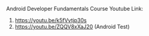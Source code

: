 Android Developer Fundamentals Course 
Youtube Link:
1. https://youtu.be/k5fVvtjp30s 
2. https://youtu.be/ZQQV8xXaJ20 (Android Test)
